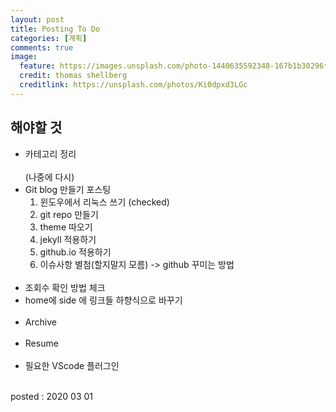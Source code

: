 ```yaml
---
layout: post
title: Posting To Do
categories: [계획]
comments: true
image:
  feature: https://images.unsplash.com/photo-1440635592348-167b1b30296f?crop=entropy&dpr=2&fit=crop&fm=jpg&h=475&ixjsv=2.1.0&ixlib=rb-0.3.5&q=50&w=1250
  credit: thomas shellberg
  creditlink: https://unsplash.com/photos/Ki0dpxd3LGc
---
```

## 해야할 것
* 카테고리 정리 <br><br> (나중에 다시)
* Git blog 만들기 포스팅
    1. 윈도우에서 리눅스 쓰기 (checked)
    2. git repo 만들기
    3. theme 따오기
    4. jekyll 적용하기
    5. github.io 적용하기
    6. 이슈사항
    별첨(할지말지 모름) -> github 꾸미는 방법<br><br>
* 조회수 확인 방법 체크
* home에 side 에 링크들 하향식으로 바꾸기<br><br>
* Archive<br><br>
* Resume<br><br>
* 필요한 VScode 플러그인
<br>
posted : 2020 03 01